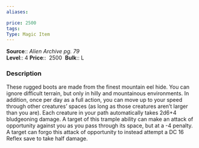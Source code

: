 ```yaml
---
aliases: 

price: 2500
tags: 
Type: Magic Item
---
```

**Source**:: _Alien Archive pg. 79_  
**Level**:: 4
**Price**::  2500 
**Bulk**:: L

### Description

These rugged boots are made from the finest mountain eel hide. You can ignore difficult terrain, but only in hilly and mountainous environments. In addition, once per day as a full action, you can move up to your speed through other creatures’ spaces (as long as those creatures aren’t larger than you are). Each creature in your path automatically takes 2d6+4 bludgeoning damage. A target of this trample ability can make an attack of opportunity against you as you pass through its space, but at a -4 penalty. A target can forgo this attack of opportunity to instead attempt a DC 16 Reflex save to take half damage.
